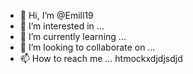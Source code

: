 - 👋 Hi, I’m @Emill19
- 👀 I’m interested in ...
- 🌱 I’m currently learning ...
- 💞️ I’m looking to collaborate on ...
- 📫 How to reach me ... htmockxdjdjsdjd

<!---
Emill19/Emill19 is a ✨ special ✨ repository because its `README.md` (this file) appears on your GitHub profile.
You can click the Preview link to take a look at yommur changes.
--->
